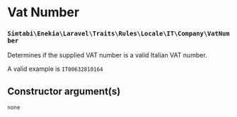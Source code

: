 # Vat Number
### `Simtabi\Enekia\Laravel\Traits\Rules\Locale\IT\Company\VatNumber`

Determines if the supplied VAT number is a valid Italian VAT number.

A valid example is `IT00632810164`

## Constructor argument(s)

```php
none
```